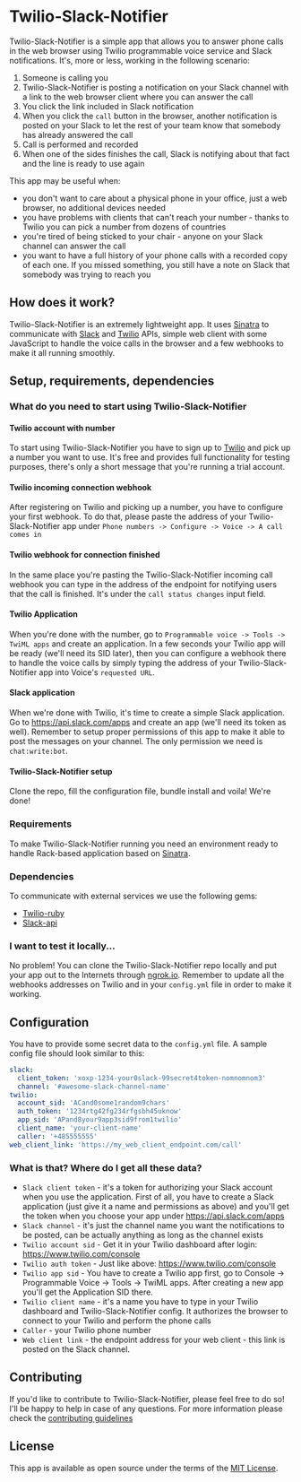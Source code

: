 # Twilio-Slack-Notifier

Twilio-Slack-Notifier is a simple app that allows you to answer phone calls in the web browser using Twilio programmable voice service and Slack notifications. It's, more or less, working in the following scenario:

1. Someone is calling you
2. Twilio-Slack-Notifier is posting a notification on your Slack channel with a link to the web browser client where you can answer the call
3. You click the link included in Slack notification
4. When you click the `call` button in the browser, another notification is posted on your Slack to let the rest of your team know that somebody has already answered the call
5. Call is performed and recorded
6. When one of the sides finishes the call, Slack is notifying about that fact and the line is ready to use again

This app may be useful when:
* you don't want to care about a physical phone in your office, just a web browser, no additional devices needed
* you have problems with clients that can't reach your number - thanks to Twilio you can pick a number from dozens of countries
* you're tired of being sticked to your chair - anyone on your Slack channel can answer the call
* you want to have a full history of your phone calls with a recorded copy of each one. If you missed something, you still have a note on Slack that somebody was trying to reach you

## How does it work?

Twilio-Slack-Notifier is an extremely lightweight app. It uses [Sinatra]((https://github.com/sinatra/sinatra)) to communicate with [Slack](https://slack.com) and [Twilio](https://twilio.com) APIs, simple web client with some JavaScript to handle the voice calls in the browser and a few webhooks to make it all running smoothly.

## Setup, requirements, dependencies
### What do you need to start using Twilio-Slack-Notifier
#### Twilio account with number

To start using Twilio-Slack-Notifier you have to sign up to [Twilio](https://www.twilio.com) and pick up a number you want to use. It's free and provides full functionality for testing purposes, there's only a short message that you're running a trial account.

#### Twilio incoming connection webhook

After registering on Twilio and picking up a number, you have to configure your first webhook. To do that, please paste the address of your Twilio-Slack-Notifier app under `Phone numbers -> Configure -> Voice -> A call comes in`


#### Twilio webhook for connection finished

In the same place you're pasting the Twilio-Slack-Notifier incoming call webhook you can type in the address of the endpoint for notifying users that the call is finished. It's under the `call status changes` input field.

#### Twilio Application

When you're done with the number, go to `Programmable voice -> Tools -> TwiML apps` and create an application. In a few seconds your Twilio app will be ready (we'll need its SID later), then you can configure a webhook there to handle the voice calls by simply typing the address of your Twilio-Slack-Notifier app into Voice's `requested URL`.

#### Slack application

When we're done with Twilio, it's time to create a simple Slack application. Go to https://api.slack.com/apps and create an app (we'll need its token as well). Remember to setup proper permissions of this app to make it able to post the messages on your channel. The only permission we need is `chat:write:bot`.

#### Twilio-Slack-Notifier setup

Clone the repo, fill the configuration file, bundle install and voila! We're done!

### Requirements

To make Twilio-Slack-Notifier running you need an environment ready to handle Rack-based application based on [Sinatra](https://github.com/sinatra/sinatra).

### Dependencies

To communicate with external services we use the following gems:
* [Twilio-ruby](https://github.com/twilio/twilio-ruby)
* [Slack-api](https://github.com/aki017/slack-ruby-gem)

### I want to test it locally...
No problem! You can clone the Twilio-Slack-Notifier repo locally and put your app out to the Internets through [ngrok.io](https://ngrok.com/). Remember to update all the webhooks addresses on Twilio and in your `config.yml` file in order to make it working.

## Configuration
You have to provide some secret data to the `config.yml` file. A sample config file should look similar to this:

``` yml
slack:
  client_token: 'xoxp-1234-your0slack-99secret4token-nomnomnom3'
  channel: '#awesome-slack-channel-name'
twilio:
  account_sid: 'ACand0some1random9chars'
  auth_token: '1234rtg42fg234rfgsbh45uknow'
  app_sid: 'APand8your9app3sid9from1twilio'
  client_name: 'your-client-name'
  caller: '+485555555'
web_client_link: 'https://my_web_client_endpoint.com/call'

```
### What is that? Where do I get all these data?

* `Slack client token` - it's a token for authorizing your Slack account when you use the application. First of all, you have to create a Slack application (just give it a name and permissions as above) and you'll get the token when you choose your app under https://api.slack.com/apps
* `Slack channel` - it's just the channel name you want the notifications to be posted, can be actually anything as long as the channel exists
* `Twilio account sid` - Get it in your Twilio dashboard after login: https://www.twilio.com/console
* `Twilio auth token` - Just like above: https://www.twilio.com/console
* `Twilio app sid` - You have to create a Twilio app first, go to Console -> Programmable Voice -> Tools -> TwiML apps. After creating a new app you'll get the Application SID there.
* `Twilio client name` - it's a name you have to type in your Twilio dashboard and Twilio-Slack-Notifier config. It authorizes the browser to connect to your Twilio and perform the phone calls
* `Caller` - your Twilio phone number
* `Web client link` - the endpoint address for your web client - this link is posted on the Slack channel.

## Contributing

If you'd like to contribute to Twilio-Slack-Notifier, please feel free to do so! I'll be happy to help in case of any questions. For more information please check the [contributing guidelines](CONTRIBUTING.md)

## License

This app is available as open source under the terms of the [MIT License](https://opensource.org/licenses/MIT).
